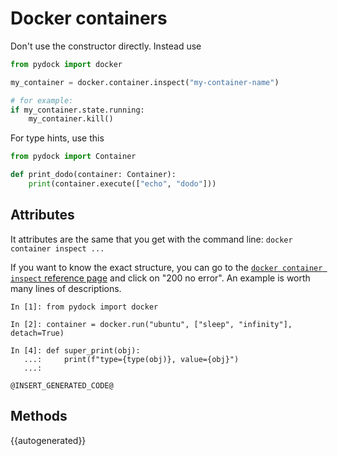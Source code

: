 # Docker containers

Don't use the constructor directly. Instead use 
```python
from pydock import docker

my_container = docker.container.inspect("my-container-name")

# for example:
if my_container.state.running:
    my_container.kill()

```
For type hints, use this

```python
from pydock import Container

def print_dodo(container: Container):
    print(container.execute(["echo", "dodo"]))
```

## Attributes

It attributes are the same that you get with the command line:
`docker container inspect ...`

If you want to know the exact structure, you can go to the 
[`docker container inspect` reference page](https://docs.docker.com/engine/api/v1.40/#operation/ContainerInspect)
and click on "200 no error".
An example is worth many lines of descriptions.


```
In [1]: from pydock import docker

In [2]: container = docker.run("ubuntu", ["sleep", "infinity"], detach=True)

In [4]: def super_print(obj):
   ...:     print(f"type={type(obj)}, value={obj}")
   ...:

@INSERT_GENERATED_CODE@
```

## Methods

{{autogenerated}}
